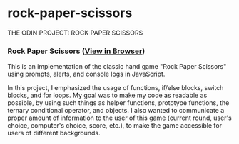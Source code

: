 # rock-paper-scissors

THE ODIN PROJECT: ROCK PAPER SCISSORS

### Rock Paper Scissors ([View in Browser](https://christian-ortega.github.io/rock-paper-scissors/))

This is an implementation of the classic hand game "Rock Paper Scissors" using prompts, alerts, and console logs in JavaScript.

In this project, I emphasized the usage of functions, if/else blocks, switch blocks, and for loops. My goal was to make my code as readable as possible, by using such things as helper functions, prototype functions, the ternary conditional operator, and objects. I also wanted to communicate a proper amount of information to the user of this game (current round, user's choice, computer's choice, score, etc.), to make the game accessible for users of different backgrounds. 
